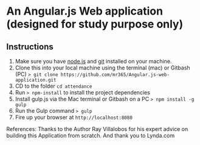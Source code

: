 # An Angular.js Web application (designed for study purpose only)

## Instructions
1. Make sure you have [node.js](http://nodejs.org/) and [git](http://git-scm.com/) installed on your machine.
2. Clone this into your local machine using the terminal (mac) or Gitbash (PC) `> git clone https://github.com/mr365/Angular.js-web-application.git`
3. CD to the folder `cd attendance`
4. Run `> npm-install` to install the project dependencies
5. Install gulp.js via the Mac terminal or Gitbash on a PC `> npm install -g gulp`
5. Run the Gulp command `> gulp`
6. Fire up your browser at `http://localhost:8080`

References: Thanks to the Author  Ray Villalobos for his expert advice on building this Application from scratch. And thank you to Lynda.com